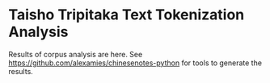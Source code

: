 # Taisho Tripitaka Text Tokenization Analysis
Results of corpus analysis are here. See
https://github.com/alexamies/chinesenotes-python
for tools to generate the results.
